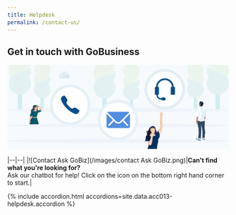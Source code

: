 ```yaml
---
title: Helpdesk
permalink: /contact-us/
---
```


## Get in touch with GoBusiness

![Helpdesk](/images/Helpdesk.jpg)

|--|--|
|![Contact Ask GoBiz](/images/contact Ask GoBiz.png)|**Can't find what you're looking for?**<br>
Ask our chatbot for help! Click on the icon on the bottom right hand corner to start.|

{% include accordion.html accordions=site.data.acc013-helpdesk.accordion %}
